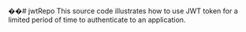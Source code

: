 ��#   j w t R e p o 
 This source code illustrates how to use JWT token for a limited period of time to authenticate to an application.
 
